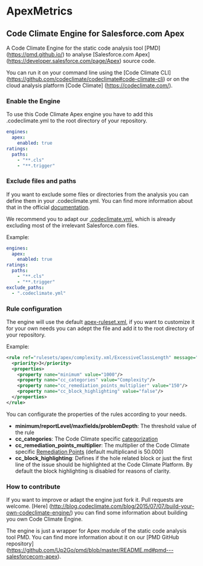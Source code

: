 # ApexMetrics
## Code Climate Engine for Salesforce.com Apex
A Code Climate Engine for the static code analysis tool [PMD] (https://pmd.github.io/) to analyse [Salesforce.com Apex] (https://developer.salesforce.com/page/Apex) source code.

You can run it on your command line using the [Code Climate CLI] (https://github.com/codeclimate/codeclimate#code-climate-cli) or on the cloud analysis platform [Code Climate] (https://codeclimate.com/).



### Enable the Engine
To use this Code Climate Apex engine you have to add this .codeclimate.yml to the root directory of your repository.

```yaml
engines:
  apex:
    enabled: true
ratings:
  paths:
    - "**.cls"
    - "**.trigger"
```



### Exclude files and paths
If you want to exclude some files or directories from the analysis you can define them in your .codeclimate.yml.
You can find more information about that in the official [documentation](https://docs.codeclimate.com/docs/excluding-files-and-folders).

We recommend you to adapt our [.codeclimate.yml](https://github.com/Up2Go/codeclimate-apex/blob/master/resources/.codeclimate.yml), which is already excluding most of the irrelevant Salesforce.com files.

Example:

```yaml
engines:
  apex:
    enabled: true
ratings:
  paths:
    - "**.cls"
    - "**.trigger"
exclude_paths:
  - ".codeclimate.yml"
```



### Rule configuration
The engine will use the default [apex-ruleset.xml](https://github.com/Up2Go/codeclimate-apex/blob/master/apex-ruleset.xml), if you want to customize it for your own needs you can adept the file and add it to the root directory of your repository.

Example:

```xml
<rule ref="rulesets/apex/complexity.xml/ExcessiveClassLength" message="Avoid really long classes (lines of code)">
  <priority>3</priority>
  <properties>
    <property name="minimum" value="1000"/>
    <property name="cc_categories" value="Complexity"/>
    <property name="cc_remediation_points_multiplier" value="150"/>
    <property name="cc_block_highlighting" value="false"/>
  </properties>	
</rule>
```

You can configurate the properties of the rules according to your needs.
* **minimum/reportLevel/maxfields/problemDepth**: The threshold value of the rule
* **cc_categories**: The Code Climate specific [categorization](https://github.com/codeclimate/spec/blob/master/SPEC.md#categories)
* **cc_remediation_points_multiplier**: The multiplier of the Code Climate specific [Remediation Points](https://github.com/codeclimate/spec/blob/master/SPEC.md#remediation-points) (default multiplicand is 50.000)
* **cc_block_highlighting**: Defines if the hole related block or just the first line of the issue should be highlighted at the Code Climate Platform. By default the block highlighting is disabled for reasons of clarity.



### How to contribute
If you want to improve or adapt the engine just fork it. Pull requests are welcome.
[Here] (http://blog.codeclimate.com/blog/2015/07/07/build-your-own-codeclimate-engine/) you can find some information about building you own Code Climate Engine.

The engine is just a wrapper for Apex module of the static code analysis tool PMD. You can find more information about it on our [PMD GitHub repository] (https://github.com/Up2Go/pmd/blob/master/README.md#pmd---salesforcecom-apex).
